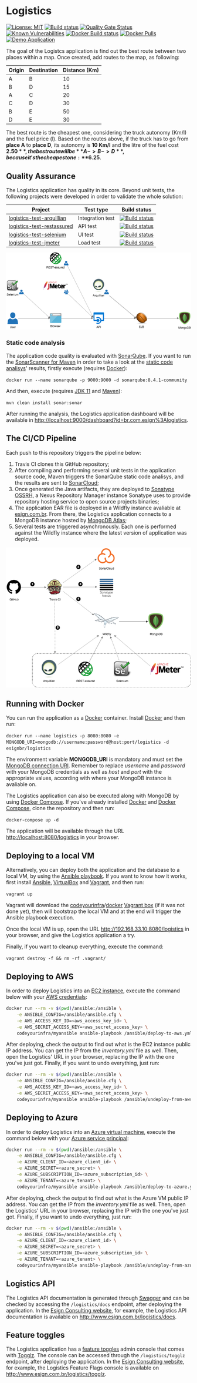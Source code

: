 # Logistics

[![License: MIT](https://img.shields.io/badge/License-MIT-yellow.svg)](https://opensource.org/licenses/MIT) [![Build status](https://travis-ci.org/esign-consulting/logistics.svg?branch=master)](https://travis-ci.org/esign-consulting/logistics) [![Quality Gate Status](https://sonarcloud.io/api/project_badges/measure?project=br.com.esign%3Alogistics&metric=alert_status)](https://sonarcloud.io/summary/new_code?id=br.com.esign%3Alogistics) [![Known Vulnerabilities](https://snyk.io/test/github/esign-consulting/logistics/badge.svg)](https://snyk.io/test/github/esign-consulting/logistics) [![Docker Build status](https://github.com/esign-consulting/logistics/workflows/Docker%20Image%20CI/badge.svg)](https://github.com/esign-consulting/logistics/actions/workflows/docker-image.yml) [![Docker Pulls](https://img.shields.io/docker/pulls/esignbr/logistics.svg)](https://hub.docker.com/r/esignbr/logistics) [![Demo Application](https://img.shields.io/website-up-down-green-red/http/www.esign.com.br/logistics.svg?label=demo)](http://www.esign.com.br/logistics)

The goal of the Logistcs application is find out the best route between two places within a map. Once created, add routes to the map, as following:

Origin | Destination | Distance (Km)
------ | ----------- | -------------
A | B | 10
B | D | 15
A | C | 20
C | D | 30
B | E | 50
D | E | 30

The best route is the cheapest one, considering the truck autonomy (Km/l) and the fuel price (l). Based on the routes above, if the truck has to go from **place A** to **place D**, its autonomy is **10 Km/l** and the litre of the fuel cost **$2.50**, the best route will be **A -> B -> D**, because it's the cheapest one: **$6.25**.

## Quality Assurance

The Logistics application has quality in its core. Beyond unit tests, the following projects were developed in order to validate the whole solution:

Project | Test type | Build status
------- | --------- | ------------
[logistics-test-arquillian](https://github.com/esign-consulting/logistics-test-arquillian) | Integration test | [![Build status](https://github.com/esign-consulting/logistics-test-arquillian/workflows/Java%20CI/badge.svg)](https://github.com/esign-consulting/logistics-test-arquillian/actions?query=workflow%3A%22Java+CI%22)
[logistics-test-restassured](https://github.com/esign-consulting/logistics-test-restassured) | API test | [![Build status](https://github.com/esign-consulting/logistics-test-restassured/workflows/Java%20CI/badge.svg)](https://github.com/esign-consulting/logistics-test-restassured/actions?query=workflow%3A%22Java+CI%22)
[logistics-test-selenium](https://github.com/esign-consulting/logistics-test-selenium) | UI test | [![Build status](https://travis-ci.org/esign-consulting/logistics-test-selenium.svg?branch=master)](https://travis-ci.org/esign-consulting/logistics-test-selenium)
[logistics-test-jmeter](https://github.com/esign-consulting/logistics-test-jmeter) | Load test | [![Build status](https://github.com/esign-consulting/logistics-test-jmeter/workflows/Java%20CI/badge.svg)](https://github.com/esign-consulting/logistics-test-jmeter/actions?query=workflow%3A%22Java+CI%22)

![Logistics' tests](https://raw.githubusercontent.com/esign-consulting/logistics/master/logistics-tests.png)

### Static code analysis

The application code quality is evaluated with [SonarQube](https://www.sonarqube.org). If you want to run the [SonarScanner for Maven](https://docs.sonarqube.org/latest/analysis/scan/sonarscanner-for-maven) in order to take a look at the [static code analisys](https://en.wikipedia.org/wiki/Static_program_analysis)' results, firstly execute (requires [Docker](https://www.docker.com)):

`docker run --name sonarqube -p 9000:9000 -d sonarqube:8.4.1-community`

And then, execute (requires [JDK 11](https://openjdk.java.net/projects/jdk/11) and [Maven](https://maven.apache.org)):

`mvn clean install sonar:sonar`

After running the analysis, the Logistics application dashboard will be available in <http://localhost:9000/dashboard?id=br.com.esign%3Alogistics>.

## The CI/CD Pipeline

Each push to this repository triggers the pipeline below:

1. Travis CI clones this GitHub repository;
2. After compiling and performing several unit tests in the application source code, Maven triggers the SonarQube static code analisys, and the results are sent to [SonarCloud](https://sonarcloud.io);
3. Once generated the Java artifacts, they are deployed to [Sonatype OSSRH](https://oss.sonatype.org), a Nexus Repository Manager instance Sonatype uses to provide repository hosting service to open source projects binaries;
4. The application EAR file is deployed in a Wildfly instance avaliable at [esign.com.br](http://www.esign.com.br). From there, the Logistics application connects to a MongoDB instance hosted by [MongoDB Atlas](https://www.mongodb.com/cloud/atlas);
5. Several tests are triggered asynchronously. Each one is performed against the Wildfly instance where the latest version of application was deployed.

![Logistics' pipeline](https://raw.githubusercontent.com/esign-consulting/logistics/master/logistics-pipeline.png)

## Running with Docker

You can run the application as a [Docker](https://www.docker.com) container. Install [Docker](https://docs.docker.com/install) and then run:

`docker run --name logistics -p 8080:8080 -e MONGODB_URI=mongodb://username:password@host:port/logistics -d esignbr/logistics`

The environment variable **MONGODB_URI** is mandatory and must set the [MongoDB connection URI](https://docs.mongodb.com/manual/reference/connection-string). Remember to replace *username* and *password* with your MongoDB credentials as well as *host* and *port* with the appropriate values, according with where your MongoDB instance is avaliable on.

The Logistics application can also be executed along with MongoDB by using [Docker Compose](https://docs.docker.com/compose). If you've already installed [Docker](https://docs.docker.com/install) and [Docker Compose](https://docs.docker.com/compose/install), clone the repository and then run:

`docker-compose up -d`

The application will be available through the URL <http://localhost:8080/logistics> in your browser.

## Deploying to a local VM

Alternatively, you can deploy both the application and the database to a local VM, by using the [Ansible playbook](playbook.yml). If you want to know how it works, first install [Ansible](https://www.ansible.com), [VirtualBox](https://www.virtualbox.org) and [Vagrant](https://www.vagrantup.com), and then run:

`vagrant up`

Vagrant will download the [codeyourinfra](https://app.vagrantup.com/codeyourinfra)/[docker](https://app.vagrantup.com/codeyourinfra/boxes/docker) [Vagrant box](https://www.vagrantup.com/docs/boxes.html) (if it was not done yet), then will bootstrap the local VM and at the end will trigger the Ansible playbook execution.

Once the local VM is up, open the URL <http://192.168.33.10:8080/logistics> in your browser, and give the Logistics application a try.

Finally, if you want to cleanup everything, execute the command:

`vagrant destroy -f && rm -rf .vagrant/`

## Deploying to AWS

In order to deploy Logistics into an [EC2 instance](https://aws.amazon.com/ec2), execute the command below with your [AWS credentials](https://docs.aws.amazon.com/general/latest/gr/aws-sec-cred-types.html#access-keys-and-secret-access-keys):

```bash
docker run --rm -v $(pwd)/ansible:/ansible \
    -e ANSIBLE_CONFIG=/ansible/ansible.cfg \
    -e AWS_ACCESS_KEY_ID=<aws_access_key_id> \
    -e AWS_SECRET_ACCESS_KEY=<aws_secret_access_key> \
    codeyourinfra/myansible ansible-playbook /ansible/deploy-to-aws.yml
```

After deploying, check the output to find out what is the EC2 instance public IP address. You can get the IP from the *inventory.yml* file as well. Then, open the Logistics' URL in your browser, replacing the IP with the one you've just got. Finally, if you want to undo everything, just run:

```bash
docker run --rm -v $(pwd)/ansible:/ansible \
    -e ANSIBLE_CONFIG=/ansible/ansible.cfg \
    -e AWS_ACCESS_KEY_ID=<aws_access_key_id> \
    -e AWS_SECRET_ACCESS_KEY=<aws_secret_access_key> \
    codeyourinfra/myansible ansible-playbook /ansible/undeploy-from-aws.yml
```

## Deploying to Azure

In order to deploy Logistics into an [Azure virtual machine](https://azure.microsoft.com/en-us/services/virtual-machines), execute the command below with your [Azure service principal](https://docs.microsoft.com/en-us/cli/azure/create-an-azure-service-principal-azure-cli):

```bash
docker run --rm -v $(pwd)/ansible:/ansible \
    -e ANSIBLE_CONFIG=/ansible/ansible.cfg \
    -e AZURE_CLIENT_ID=<azure_client_id> \
    -e AZURE_SECRET=<azure_secret> \
    -e AZURE_SUBSCRIPTION_ID=<azure_subscription_id> \
    -e AZURE_TENANT=<azure_tenant> \
    codeyourinfra/myansible ansible-playbook /ansible/deploy-to-azure.yml
```

After deploying, check the output to find out what is the Azure VM public IP address. You can get the IP from the *inventory.yml* file as well. Then, open the Logistics' URL in your browser, replacing the IP with the one you've just got. Finally, if you want to undo everything, just run:

```bash
docker run --rm -v $(pwd)/ansible:/ansible \
    -e ANSIBLE_CONFIG=/ansible/ansible.cfg \
    -e AZURE_CLIENT_ID=<azure_client_id> \
    -e AZURE_SECRET=<azure_secret> \
    -e AZURE_SUBSCRIPTION_ID=<azure_subscription_id> \
    -e AZURE_TENANT=<azure_tenant> \
    codeyourinfra/myansible ansible-playbook /ansible/undeploy-from-azure.yml
```

## Logistics API

The Logistics API documentation is generated through [Swagger](https://swagger.io) and can be checked by accessing the `/logistics/docs` endpoint, after deploying the application. In the [Esign Consulting website](http://www.esign.com.br), for example, the Logistics API documentation is available on <http://www.esign.com.br/logistics/docs>.

## Feature toggles

The Logistics application has a [feature toggles](https://www.martinfowler.com/articles/feature-toggles.html) admin console that comes with [Togglz](https://www.togglz.org). The console can be accessed through the `/logistics/togglz` endpoint, after deploying the application. In the [Esign Consulting website](http://www.esign.com.br), for example, the Logistics Feature Flags console is available on <http://www.esign.com.br/logistics/togglz>.
